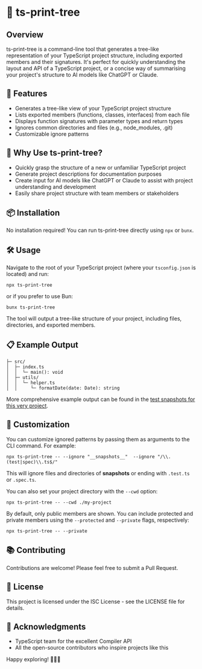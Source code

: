 # 🌳 ts-print-tree

## Overview

ts-print-tree is a command-line tool that generates a tree-like representation of your TypeScript project structure, including exported members and their signatures. It's perfect for quickly understanding the layout and API of a TypeScript project, or a concise way of summarising your project's structure to AI models like ChatGPT or Claude.

## 🚀 Features

- Generates a tree-like view of your TypeScript project structure
- Lists exported members (functions, classes, interfaces) from each file
- Displays function signatures with parameter types and return types
- Ignores common directories and files (e.g., node_modules, .git)
- Customizable ignore patterns

## 🤖 Why Use ts-print-tree?

- Quickly grasp the structure of a new or unfamiliar TypeScript project
- Generate project descriptions for documentation purposes
- Create input for AI models like ChatGPT or Claude to assist with project understanding and development
- Easily share project structure with team members or stakeholders

## 📦 Installation

No installation required! You can run ts-print-tree directly using `npx` or `bunx`.

## 🛠️ Usage

Navigate to the root of your TypeScript project (where your `tsconfig.json` is located) and run:

```
npx ts-print-tree
```

or if you prefer to use Bun:

```
bunx ts-print-tree
```

The tool will output a tree-like structure of your project, including files, directories, and exported members.

## 📋 Example Output

```
├─ src/
│  ├─ index.ts
│  │  └─ main(): void
│  ├─ utils/
│  │  └─ helper.ts
│  │     └─ formatDate(date: Date): string
```

More comprehensive example output can be found in the [test snapshots for this very project](https://github.com/grrowl/ts-print-tree/blob/main/src/__snapshots__/index.test.ts.snap).

## 🔧 Customization

You can customize ignored patterns by passing them as arguments to the CLI command. For example:

```
npx ts-print-tree -- --ignore "__snapshots__"  --ignore "/\\.(test|spec)\\.ts$/"
```

This will ignore files and directories of __snapshots__ or ending with `.test.ts` or `.spec.ts`.

You can also set your project directory with the `--cwd` option:

```
npx ts-print-tree -- --cwd ./my-project
```

By default, only public members are shown. You can include protected and private members using the `--protected` and `--private` flags, respectively:

 ```
npx ts-print-tree -- --private
```

## 📚 Contributing

Contributions are welcome! Please feel free to submit a Pull Request.

## 📄 License

This project is licensed under the ISC License - see the LICENSE file for details.

## 🙏 Acknowledgments

- TypeScript team for the excellent Compiler API
- All the open-source contributors who inspire projects like this

Happy exploring! 🕵️‍♀️🌟
<!--
```

This revised README focuses on the CLI usage of `ts-print-tree`, removes mention of the programmatic API, updates the license to ISC, and adjusts the example output as requested. It also includes information about running with both `npx` and `bunx`.
-->
